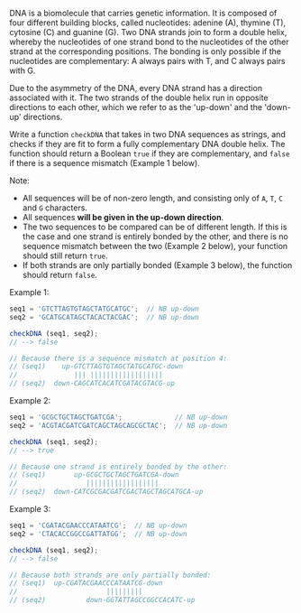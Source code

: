 DNA is a biomolecule that carries genetic information. It is composed of four different building blocks, called nucleotides: adenine (A), thymine (T), cytosine (C) and guanine (G). Two DNA strands join to form a double helix, whereby the nucleotides of one strand bond to the nucleotides of the other strand at the corresponding positions. The bonding is only possible if the nucleotides are complementary: A always pairs with T, and C always pairs with G.

Due to the asymmetry of the DNA, every DNA strand has a direction associated with it. The two strands of the double helix run in opposite directions to each other, which we refer to as the 'up-down' and the 'down-up' directions.

Write a function `checkDNA` that takes in two DNA sequences as strings, and checks if they are fit to form a fully complementary DNA double helix. The function should return a Boolean `true` if they are complementary, and `false` if there is a sequence mismatch (Example 1 below).

Note:

- All sequences will be of non-zero length, and consisting only of `A`, `T`, `C` and `G` characters.
- All sequences **will be given in the up-down direction**.
- The two sequences to be compared can be of different length. If this is the case and one strand is entirely bonded by the other, and there is no sequence mismatch between the two (Example 2 below), your function should still return `true`.
- If both strands are only partially bonded (Example 3 below), the function should return `false`.

Example 1:
```javascript
seq1 = 'GTCTTAGTGTAGCTATGCATGC';  // NB up-down
seq2 = 'GCATGCATAGCTACACTACGAC';  // NB up-down

checkDNA (seq1, seq2);
// --> false

// Because there is a sequence mismatch at position 4:
// (seq1)    up-GTCTTAGTGTAGCTATGCATGC-down
//              ||| ||||||||||||||||||
// (seq2)  down-CAGCATCACATCGATACGTACG-up
```

Example 2:

```javascript
seq1 = 'GCGCTGCTAGCTGATCGA';             // NB up-down
seq2 = 'ACGTACGATCGATCAGCTAGCAGCGCTAC';  // NB up-down

checkDNA (seq1, seq2);
// --> true

// Because one strand is entirely bonded by the other:
// (seq1)       up-GCGCTGCTAGCTGATCGA-down
//                 ||||||||||||||||||
// (seq2)  down-CATCGCGACGATCGACTAGCTAGCATGCA-up
```

Example 3:

```javascript
seq1 = 'CGATACGAACCCATAATCG';  // NB up-down
seq2 = 'CTACACCGGCCGATTATGG';  // NB up-down

checkDNA (seq1, seq2);
// --> false

// Because both strands are only partially bonded:
// (seq1)  up-CGATACGAACCCATAATCG-down
//                      |||||||||
// (seq2)          down-GGTATTAGCCGGCCACATC-up
```